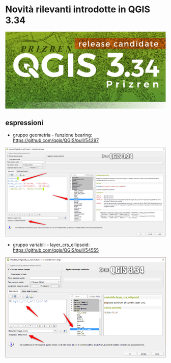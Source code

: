 # Novità rilevanti introdotte in QGIS 3.34

[![](../img/splashscreen/splash_3_34rc.png)](../img/splashscreen/splash_3_34rc.png)

## espressioni

- gruppo geometria - funzione bearing: <https://github.com/qgis/QGIS/pull/54297>

![](../img/novita_334/img_01.png)

- gruppo variabili - layer_crs_ellipsoid: <https://github.com/qgis/QGIS/pull/54555>

![](../img/novita_334/img_02.png)
